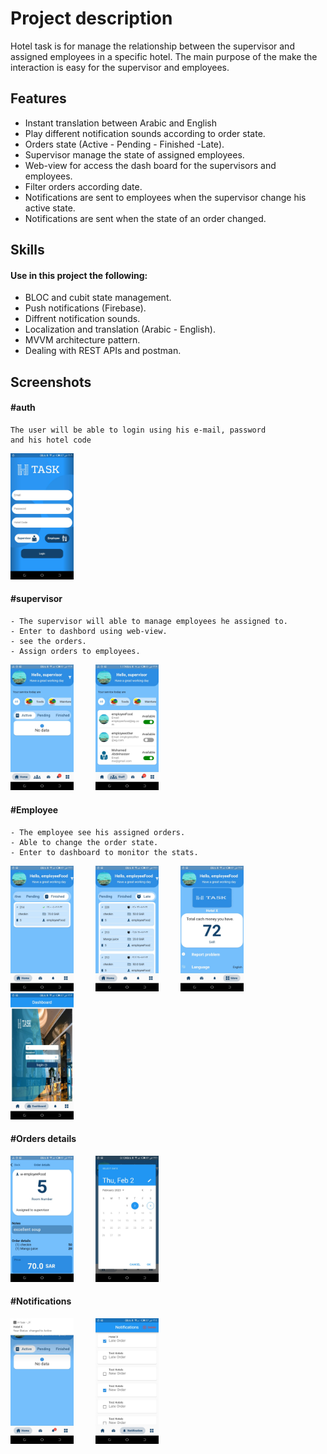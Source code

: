 
# Project description

Hotel task is for manage the relationship between the supervisor and assigned employees in a specific hotel.
The main purpose of the make the interaction is easy for the supervisor and employees.
  


## Features

- Instant translation between Arabic and English
- Play different notification sounds according to order state.
- Orders state (Active - Pending - Finished -Late).
- Supervisor manage the state of assigned employees.
- Web-view for access the dash board for the supervisors and employees.
- Filter orders according date.
- Notifications are sent to employees when the supervisor change his active state.
- Notifications are sent when the state of an order changed.


## Skills
#### Use in this project the following:
- BLOC and cubit state management.
- Push notifications (Firebase).
- Diffrent notification sounds.
- Localization and translation (Arabic - English).
- MVVM architecture pattern.
- Dealing with REST APIs and postman.
## Screenshots
#### #auth
    The user will be able to login using his e-mail, password
    and his hotel code
<p align="left">  
  <img alt="Auth" src="hotel_task_screenshots/auth.jpeg" width="20%">
</p>

#### #supervisor
    - The supervisor will able to manage employees he assigned to.
    - Enter to dashbord using web-view.
    - see the orders.
    - Assign orders to employees.
<p align="left">  
  <img alt="sup home" src="hotel_task_screenshots/supervisor/sup_home.jpeg" width="20%">
  &nbsp; &nbsp; &nbsp; &nbsp;
  <img alt="sup staff" src="hotel_task_screenshots/supervisor/sup_staff.jpeg" width="20%">
</p>

#### #Employee
    - The employee see his assigned orders.
    - Able to change the order state.
    - Enter to dashboard to monitor the stats.
<p align="left">  
  <img alt="emp home" src="hotel_task_screenshots/employee/emp_home.jpeg" width="20%">
  &nbsp; &nbsp; &nbsp; &nbsp;
  <img alt="emp home late" src="hotel_task_screenshots/employee/emp_home_late.jpeg" width="20%">
  &nbsp; &nbsp; &nbsp; &nbsp;
  <img alt="emp profile" src="hotel_task_screenshots/employee/emp_profile.jpeg" width="20%">
  &nbsp; &nbsp; &nbsp; &nbsp;
  <img alt="emp profile" src="hotel_task_screenshots/employee/webview.jpeg" width="20%">
</p>

#### #Orders details
<p align="left">  
  <img alt="Orders" src="hotel_task_screenshots/orders/order_details1.jpeg" width="20%">
  &nbsp; &nbsp; &nbsp; &nbsp;
  <img alt="Orders" src="hotel_task_screenshots/orders/order_filter_date.jpeg" width="20%">
</p>

#### #Notifications
<p align="left">  
  <img alt="push notifications" src="hotel_task_screenshots/notifications/push_notifications.jpeg" width="20%">
  &nbsp; &nbsp; &nbsp; &nbsp;
  <img alt="all notifications" src="hotel_task_screenshots/notifications/notifications.jpeg" width="20%">
</p>

